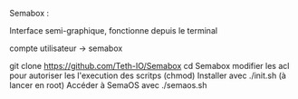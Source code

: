 Semabox :

Interface semi-graphique, fonctionne depuis le terminal

compte utilisateur -> semabox

git clone https://github.com/Teth-IO/Semabox
cd Semabox
modifier les acl pour autoriser les l'execution des scritps (chmod)
Installer avec ./init.sh (à lancer en root)
Accéder à SemaOS avec ./semaos.sh